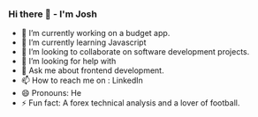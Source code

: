 ### Hi there 👋 - I'm Josh

<!--
**Allenkeys/Allenkeys** is a ✨ _special_ ✨ repository because its `README.md` (this file) appears on your GitHub profile.

Here are some ideas to get you started:-->

- 🔭 I’m currently working on a budget app.
- 🌱 I’m currently learning Javascript
- 👯 I’m looking to collaborate on software development projects.
- 🤔 I’m looking for help with 
- 💬 Ask me about frontend development.
- 📫 How to reach me on : LinkedIn
- 😄 Pronouns: He
- ⚡ Fun fact: A forex technical analysis and a lover of football.

